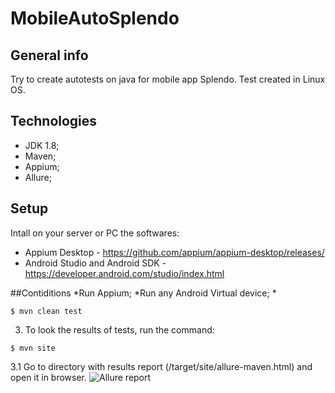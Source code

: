 # MobileAutoSplendo

## General info
Try to create autotests on java for mobile app Splendo.
Test created in Linux OS.


## Technologies
* JDK 1.8;
* Maven;
* Appium;
* Allure;

## Setup
Intall on your server or PC the softwares:
* Appium Desktop - https://github.com/appium/appium-desktop/releases/
* Android Studio and Android SDK - https://developer.android.com/studio/index.html

##Сontiditions
*Run Appium;
*Run any Android Virtual device;
*
```
$ mvn clean test
```
3. To look the results of tests, run the command:
```
$ mvn site
```
3.1 Go to directory with results report (/target/site/allure-maven.html) and open it in browser.
![Allure report](https://i.ibb.co/HHRcLG6/Allure-Mobile.png)
